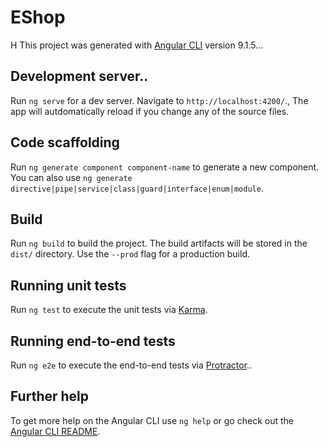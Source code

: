# EShop
H
This project was generated with [Angular CLI](https://github.com/angular/angular-cli) version 9.1.5...

## Development server..

Run `ng serve` for a dev server. Navigate to `http://localhost:4200/`., The app will autdomatically reload if you change any of the source files.

## Code scaffolding

Run `ng generate component component-name` to generate a new component. You can also use `ng generate directive|pipe|service|class|guard|interface|enum|module`.

## Build

Run `ng build` to build the project. The build artifacts will be stored in the `dist/` directory. Use the `--prod` flag for a production build.

## Running unit tests

Run `ng test` to execute the unit tests via [Karma](https://karma-runner.github.io).

## Running end-to-end tests

Run `ng e2e` to execute the end-to-end tests via [Protractor](http://www.protractortest.org/)..

## Further help

To get more help on the Angular CLI use `ng help` or go check out the [Angular CLI README](https://github.com/angular/angular-cli/blob/master/README.md).
